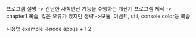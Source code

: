 프로그램 설명
-> 간단한 사칙연산 기능을 수행하는 계산기 프로그램 제작
-> chapter1 복습, 많은 오류가 있지만 생략
->모듈, 이벤트, util, console color등 복습

사용법
example ->node app.js + 1 2
